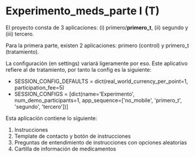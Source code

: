 # Experimento_meds_parte I (T)

El proyecto consta de 3 aplicaciones: (i) primero/**primero_t**, (ii) segundo y (iii) tercero.

Para la primera parte, existen 2 aplicaciones: primero (control) y primero_t (tratamiento).

La configuración (en settings) variará ligeramente por eso. Este aplicativo refiere al de tratamiento, por tanto la config es la siguiente:

- SESSION_CONFIG_DEFAULTS = dict(real_world_currency_per_point=1, participation_fee=5)
- SESSION_CONFIGS = [dict(name='Experimento', num_demo_participants=1, app_sequence=['no_mobile', 'primero_t', 'segundo', 'tercero'])]

Esta aplicación contiene lo siguiente:
1. Instrucciones
2. Template de contacto y botón de instrucciones
3. Preguntas de entendimiento de instrucciones con opciones aleatorias
4. Cartilla de información de medicamentos

